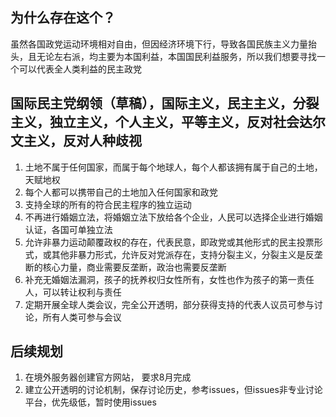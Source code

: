 ## 为什么存在这个？

虽然各国政党运动环境相对自由，但因经济环境下行，导致各国民族主义力量抬头，且无论左右派，均主要为本国利益，本国国民利益服务，所以我们想要寻找一个可以代表全人类利益的民主政党

## 国际民主党纲领（草稿），国际主义，民主主义，分裂主义，独立主义，个人主义，平等主义，反对社会达尔文主义，反对人种歧视
   
1. 土地不属于任何国家，而属于每个地球人，每个人都该拥有属于自己的土地，天赋地权
2. 每个人都可以携带自己的土地加入任何国家和政党
3. 支持全球的所有的符合民主程序的独立运动
4. 不再进行婚姻立法，将婚姻立法下放给各个企业，人民可以选择企业进行婚姻认证，各国可单独立法
5. 允许非暴力运动颠覆政权的存在，代表民意，即政党或其他形式的民主投票形式，或其他非暴力形式，允许反对党派存在，支持分裂主义，分裂主义是反垄断的核心力量，商业需要反垄断，政治也需要反垄断
6. 补充无婚姻法漏洞，孩子的抚养权归女性所有，女性也作为孩子的第一责任人，可以转让权利与责任
7. 定期开展全球人类会议，完全公开透明，部分获得支持的代表人议员可参与讨论，所有人类可参与会议

## 后续规划

1. 在境外服务器创建官方网站， 要求8月完成
2. 建立公开透明的讨论机制，保存讨论历史，参考issues，但issues非专业讨论平台，优先级低，暂时使用issues
